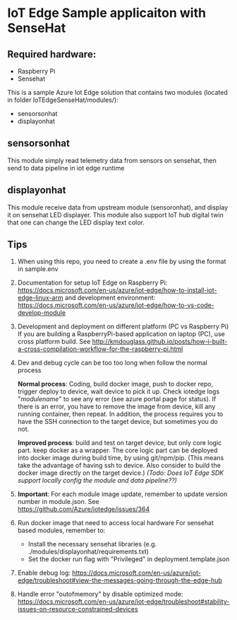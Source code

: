# IoT Edge Sample applicaiton with SenseHat
## Required hardware:
- Raspberry Pi 
- Sensehat

This is a sample Azure Iot Edge solution that contains two modules (located in folder IoTEdgeSenseHat/modules/):
- sensorsonhat
- displayonhat 

## sensorsonhat
This module simply read telemetry data from sensors on sensehat, then send to data pipeline in iot edge runtime

## displayonhat
This module receive data from upstream module (sensoronhat), and display it on sensehat LED displayer.
This module also support IoT hub digital twin that one can change the LED display text color.

## Tips
1. When using this repo, you need to create a .env file by using the format in sample.env

2. Documentation for setup IoT Edge on Raspberry Pi: https://docs.microsoft.com/en-us/azure/iot-edge/how-to-install-iot-edge-linux-arm  and development environment: https://docs.microsoft.com/en-us/azure/iot-edge/how-to-vs-code-develop-module

3. Development and deployment on different platform (PC vs Raspberry Pi)
If you are building a RaspberryPi-based application on laptop (PC), use cross platform build. See http://kmdouglass.github.io/posts/how-i-built-a-cross-compilation-workflow-for-the-raspberry-pi.html

4. Dev and debug cycle can be too too long when follow the normal process

	**Normal process**: Coding, build docker image, push to docker repo, trigger deploy to device, wait device to pick it up. Check iotedge logs "*modulename*" to see any error (see azure portal page for status). If there is an error, you have to remove the image from device, kill any running container, then repeat. In addition, the process requires you to have the SSH connection to the target device, but sometimes you do not.

	**Improved process**: build and test on target device, but only core logic part. keep docker as a wrapper. The core logic part can be deployed into docker image during build time, by using git/npm/pip. (This means take the advantage of having ssh to device. Also consider to build the docker image directly on the target device.) *(Todo: Does IoT Edge SDK support locally config the module and data pipeline??)*
  
5. **Important**: For each module image update, remember to update version number in module.json.
See https://github.com/Azure/iotedge/issues/364

6.  Run docker image that need to access local hardware
For sensehat based modules, remember to:
	- Install the necessary sensehat libraries (e.g. ./modules/displayonhat/requirements.txt)
	- Set the docker run flag with "Privileged" in deployment.template.json
 
7. Enable debug log: https://docs.microsoft.com/en-us/azure/iot-edge/troubleshoot#view-the-messages-going-through-the-edge-hub

8. Handle error "outofmemory" by disable optimized mode: https://docs.microsoft.com/en-us/azure/iot-edge/troubleshoot#stability-issues-on-resource-constrained-devices
